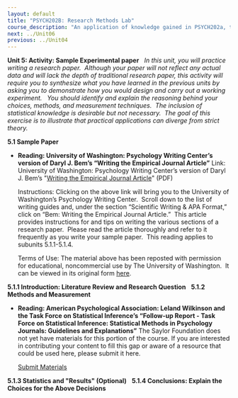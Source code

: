```yaml
---
layout: default
title: "PSYCH202B: Research Methods Lab"
course_description: "An application of knowledge gained in PSYCH202a, through creation, editing, evaluation, and review of experiments."
next: ../Unit06
previous: ../Unit04
---
```

**Unit 5: Activity: Sample Experimental paper** <span id="5"></span> 
*In this unit, you will practice writing a research paper.  Although
your paper will not reflect any actual data and will lack the depth of
traditional research paper, this activity will require you to synthesize
what you have learned in the previous units by asking you to demonstrate
how you would design and carry out a working experiment.   You should
identify and explain the reasoning behind your choices, methods, and
measurement techniques.  The inclusion of statistical knowledge is
desirable but not necessary.  The goal of this exercise is to illustrate
that practical applications can diverge from strict theory.*

**5.1 Sample Paper** <span id="5.1"></span> 
-   **Reading: University of Washington: Psychology Writing Center’s
    version of Daryl J. Bem’s “Writing the Empirical Journal Article”**
    Link: University of Washington: Psychology Writing Center’s version
    of Daryl J. Bem’s "[Writing the Empirical Journal
    Article](https://resources.saylor.org/archived/wp-content/uploads/2011/08/PSYCH202B-5.1-Writing-the-Empirical-Journal-Article.pdf)" (PDF)  
      
     Instructions: Clicking on the above link will bring you to the
    University of Washington’s Psychology Writing Center.  Scroll down
    to the list of writing guides and, under the section “Scientific
    Writing & APA Format,” click on “Bem: Writing the Empirical Journal
    Article.”  This article provides instructions for and tips on
    writing the various sections of a research paper.  Please read the
    article thoroughly and refer to it frequently as you write your
    sample paper.  This reading applies to subunits 5.1.1-5.1.4.  
      
     Terms of Use: The material above has been reposted with permission
    for educational, noncommercial use by The University of Washington.
     It can be viewed in its original form
    [here](http://www.psych.uw.edu/psych.php#p=339).

**5.1.1 Introduction: Literature Review and Research Question** <span
id="5.1.1"></span> 
**5.1.2 Methods and Measurement** <span id="5.1.2"></span> 
-   **Reading: American Psychological Association: Leland Wilkinson and
    the Task Force on Statistical Inference’s “Follow-up Report - Task
    Force on Statistical Inference: Statistical Methods in Psychology
    Journals: Guidelines and Explanations”**
    The Saylor Foundation does not yet have materials for this portion
    of the course. If you are interested in contributing your content to
    fill this gap or aware of a resource that could be used here, please
    submit it here.

    [Submit Materials](/contribute/)

**5.1.3 Statistics and "Results" (Optional)** <span id="5.1.3"></span> 
**5.1.4 Conclusions: Explain the Choices for the Above Decisions** <span
id="5.1.4"></span> 
